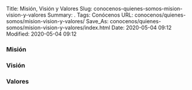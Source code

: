 Title: Misión, Visión y Valores
Slug: conocenos-quienes-somos-mision-vision-y-valores
Summary: .
Tags: Conócenos
URL: conocenos/quienes-somos/mision-vision-y-valores/
Save_As: conocenos/quienes-somos/mision-vision-y-valores/index.html
Date: 2020-05-04 09:12
Modified: 2020-05-04 09:12



### Misión

### Visión

### Valores



